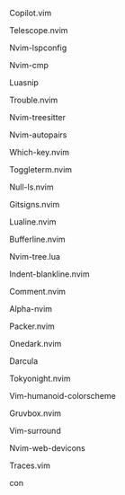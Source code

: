 Copilot.vim

Telescope.nvim

Nvim-lspconfig

Nvim-cmp

Luasnip

Trouble.nvim

Nvim-treesitter

Nvim-autopairs

Which-key.nvim

Toggleterm.nvim

Null-ls.nvim

Gitsigns.nvim

Lualine.nvim

Bufferline.nvim

Nvim-tree.lua

Indent-blankline.nvim

Comment.nvim

Alpha-nvim

Packer.nvim

Onedark.nvim

Darcula

Tokyonight.nvim

Vim-humanoid-colorscheme

Gruvbox.nvim

Vim-surround

Nvim-web-devicons

Traces.vim

con
